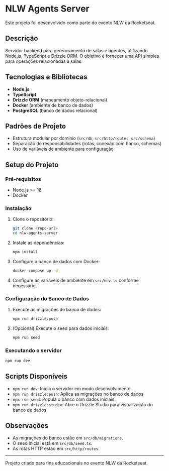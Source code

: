 # NLW Agents Server

Este projeto foi desenvolvido como parte do evento NLW da Rocketseat.

## Descrição

Servidor backend para gerenciamento de salas e agentes, utilizando Node.js, TypeScript e Drizzle ORM. O objetivo é fornecer uma API simples para operações relacionadas a salas.

## Tecnologias e Bibliotecas

- **Node.js**
- **TypeScript**
- **Drizzle ORM** (mapeamento objeto-relacional)
- **Docker** (ambiente de banco de dados)
- **PostgreSQL** (banco de dados relacional)

## Padrões de Projeto

- Estrutura modular por domínio (`src/db`, `src/http/routes`, `src/schema`)
- Separação de responsabilidades (rotas, conexão com banco, schemas)
- Uso de variáveis de ambiente para configuração

## Setup do Projeto

### Pré-requisitos

- Node.js >= 18
- Docker

### Instalação

1. Clone o repositório:
   ```sh
   git clone <repo-url>
   cd nlw-agents-server
   ```
2. Instale as dependências:
   ```sh
   npm install
   ```
3. Configure o banco de dados com Docker:
   ```sh
   docker-compose up -d
   ```
4. Configure as variáveis de ambiente em `src/env.ts` conforme necessário.

### Configuração do Banco de Dados

1. Execute as migrações do banco de dados:

   ```sh
   npm run drizzle:push
   ```

2. (Opcional) Execute o seed para dados iniciais:
   ```sh
   npm run seed
   ```

### Executando o servidor

```sh
npm run dev
```

## Scripts Disponíveis

- `npm run dev`: Inicia o servidor em modo desenvolvimento
- `npm run drizzle:push`: Aplica as migrações no banco de dados
- `npm run seed`: Popula o banco com dados iniciais
- `npm run drizzle:studio`: Abre o Drizzle Studio para visualização do banco de dados

## Observações

- As migrações do banco estão em `src/db/migrations`.
- O seed inicial está em `src/db/seed.ts`.
- As rotas HTTP estão em `src/http/routes`.

---

Projeto criado para fins educacionais no evento NLW da Rocketseat.
